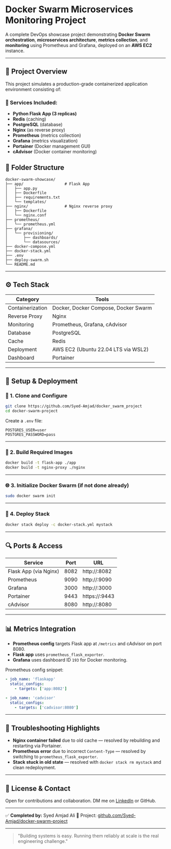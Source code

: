 # Docker Swarm Microservices Monitoring Project

A complete DevOps showcase project demonstrating **Docker Swarm orchestration**, **microservices architecture**, **metrics collection**, and **monitoring** using Prometheus and Grafana, deployed on an **AWS EC2** instance.

---

## 🚀 Project Overview

This project simulates a production-grade containerized application environment consisting of:

### 🧱 Services Included:

* **Python Flask App (3 replicas)**
* **Redis** (caching)
* **PostgreSQL** (database)
* **Nginx** (as reverse proxy)
* **Prometheus** (metrics collection)
* **Grafana** (metrics visualization)
* **Portainer** (Docker management GUI)
* **cAdvisor** (Docker container monitoring)

## 📁 Folder Structure

```
docker-swarm-showcase/
├── app/                  # Flask App
│   ├── app.py
│   ├── Dockerfile
│   ├── requirements.txt
│   └── templates/
├── nginx/                # Nginx reverse proxy
│   ├── Dockerfile
│   └── nginx.conf
├── prometheus/
│   └── prometheus.yml
├── grafana/
│   └── provisioning/
│       ├── dashboards/
│       └── datasources/
├── docker-compose.yml
├── docker-stack.yml
├── .env
├── deploy-swarm.sh
└── README.md
```

---

## ⚙️ Tech Stack

| Category         | Tools                                |
| ---------------- | ------------------------------------ |
| Containerization | Docker, Docker Compose, Docker Swarm |
| Reverse Proxy    | Nginx                                |
| Monitoring       | Prometheus, Grafana, cAdvisor        |
| Database         | PostgreSQL                           |
| Cache            | Redis                                |
| Deployment       | AWS EC2 (Ubuntu 22.04 LTS via WSL2)  |
| Dashboard        | Portainer                            |

---

## 🧪 Setup & Deployment

### 🔐 1. Clone and Configure

```bash
git clone https://github.com/Syed-Amjad/docker_swarm_project
cd docker-swarm-project
```

Create a `.env` file:

```env
POSTGRES_USER=user
POSTGRES_PASSWORD=pass
```

---

### 🐳 2. Build Required Images

```bash
docker build -t flask-app ./app
docker build -t nginx-proxy ./nginx
```

---

### 🌐 3. Initialize Docker Swarm (if not done already)

```bash
sudo docker swarm init
```

---

### 🚀 4. Deploy Stack

```bash
docker stack deploy -c docker-stack.yml mystack
```

---

## 🔍 Ports & Access

| Service               | Port | URL                    |
| --------------------- | ---- | ---------------------- |
| Flask App (via Nginx) | 8082 | http\://<EC2-IP>:8082  |
| Prometheus            | 9090 | http\://<EC2-IP>:9090  |
| Grafana               | 3000 | http\://<EC2-IP>:3000  |
| Portainer             | 9443 | https\://<EC2-IP>:9443 |
| cAdvisor              | 8080 | http\://<EC2-IP>:8080  |

---

## 📊 Metrics Integration

* **Prometheus config** targets Flask app at `/metrics` and cAdvisor on port 8080.
* **Flask app** uses `prometheus_flask_exporter`.
* **Grafana** uses dashboard ID `193` for Docker monitoring.

Prometheus config snippet:

```yaml
- job_name: 'flaskapp'
  static_configs:
    - targets: ['app:8082']

- job_name: 'cadvisor'
  static_configs:
    - targets: ['cadvisor:8080']
```

---

## 🐛 Troubleshooting Highlights

* **Nginx container failed** due to old cache — resolved by rebuilding and restarting via Portainer.
* **Prometheus error** due to incorrect `Content-Type` — resolved by switching to `prometheus_flask_exporter`.
* **Stack stuck in old state** — resolved with `docker stack rm mystack` and clean redeployment.

---


## 🤝 License & Contact

Open for contributions and collaboration. DM me on [LinkedIn](www.linkedin.com/in/syed-amjad-ali-4188002a0) or GitHub.

---

✅ **Completed by:** Syed Amjad Ali
🔗 Project: [github.com/Syed-Amjad/docker-swarm-project]((https://github.com/Syed-Amjad/docker_swarm_project))

---

> "Building systems is easy. Running them reliably at scale is the real engineering challenge."
